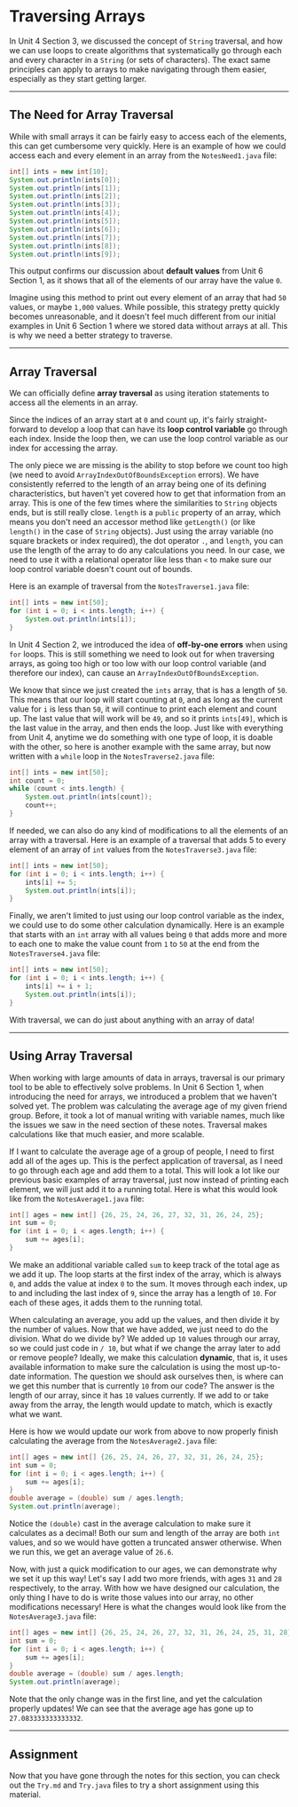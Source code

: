 # Traversing Arrays

In Unit 4 Section 3, we discussed the concept of `String` traversal, and how we can use loops to create algorithms that systematically go through each and every character in a `String` (or sets of characters). The exact same principles can apply to arrays to make navigating through them easier, especially as they start getting larger.

---

## The Need for Array Traversal

While with small arrays it can be fairly easy to access each of the elements, this can get cumbersome very quickly. Here is an example of how we could access each and every element in an array from the `NotesNeed1.java` file:

```java
int[] ints = new int[10];
System.out.println(ints[0]);
System.out.println(ints[1]);
System.out.println(ints[2]);
System.out.println(ints[3]);
System.out.println(ints[4]);
System.out.println(ints[5]);
System.out.println(ints[6]);
System.out.println(ints[7]);
System.out.println(ints[8]);
System.out.println(ints[9]);
```

This output confirms our discussion about **default values** from Unit 6 Section 1, as it shows that all of the elements of our array have the value `0`.

Imagine using this method to print out every element of an array that had `50` values, or maybe `1,000` values. While possible, this strategy pretty quickly becomes unreasonable, and it doesn't feel much different from our initial examples in Unit 6 Section 1 where we stored data without arrays at all. This is why we need a better strategy to traverse.

---

## Array Traversal

We can officially define **array traversal** as using iteration statements to access all the elements in an array. 

Since the indices of an array start at `0` and count up, it's fairly straight-forward to develop a loop that can have its **loop control variable** go through each index. Inside the loop then, we can use the loop control variable as our index for accessing the array.

The only piece we are missing is the ability to stop before we count too high (we need to avoid `ArrayIndexOutOfBoundsException` errors). We have consistently referred to the length of an array being one of its defining characteristics, but haven't yet covered how to get that information from an array. This is one of the few times where the similarities to `String` objects ends, but is still really close. `length` is a `public` property of an array, which means you don't need an accessor method like `getLength()` (or like `length()` in the case of `String` objects). Just using the array variable (no square brackets or index required), the dot operator `.`, and `length`, you can use the length of the array to do any calculations you need. In our case, we need to use it with a relational operator like less than `<` to make sure our loop control variable doesn't count out of bounds.

Here is an example of traversal from the `NotesTraverse1.java` file:

```java
int[] ints = new int[50];
for (int i = 0; i < ints.length; i++) {
    System.out.println(ints[i]);
}
```

In Unit 4 Section 2, we introduced the idea of **off-by-one errors** when using `for` loops. This is still something we need to look out for when traversing arrays, as going too high or too low with our loop control variable (and therefore our index), can cause an `ArrayIndexOutOfBoundsException`.

We know that since we just created the `ints` array, that is has a length of `50`. This means that our loop will start counting at `0`, and as long as the current value for `i` is less than `50`, it will continue to print each element and count up. The last value that will work will be `49`, and so it prints `ints[49]`, which is the last value in the array, and then ends the loop. Just like with everything from Unit 4, anytime we do something with one type of loop, it is doable with the other, so here is another example with the same array, but now written with a `while` loop in the `NotesTraverse2.java` file:

```java
int[] ints = new int[50];
int count = 0;
while (count < ints.length) {
    System.out.println(ints[count]);
    count++;
}
```

If needed, we can also do any kind of modifications to all the elements of an array with a traversal. Here is an example of a traversal that adds 5 to every element of an array of `int` values from the `NotesTraverse3.java` file:

```java
int[] ints = new int[50];
for (int i = 0; i < ints.length; i++) {
    ints[i] += 5;
    System.out.println(ints[i]);
}
```

Finally, we aren't limited to just using our loop control variable as the index, we could use to do some other calculation dynamically. Here is an example that starts with an `int` array with all values being `0` that adds more and more to each one to make the value count from `1` to `50` at the end from the `NotesTraverse4.java` file:

```java
int[] ints = new int[50];
for (int i = 0; i < ints.length; i++) {
    ints[i] += i + 1;
    System.out.println(ints[i]);
}
```

With traversal, we can do just about anything with an array of data!

---

## Using Array Traversal

When working with large amounts of data in arrays, traversal is our primary tool to be able to effectively solve problems. In Unit 6 Section 1, when introducing the need for arrays, we introduced a problem that we haven't solved yet. The problem was calculating the average age of my given friend group. Before, it took a lot of manual writing with variable names, much like the issues we saw in the need section of these notes. Traversal makes calculations like that much easier, and more scalable.

If I want to calculate the average age of a group of people, I need to first add all of the ages up. This is the perfect application of traversal, as I need to go through each age and add them to a total. This will look a lot like our previous basic examples of array traversal, just now instead of printing each element, we will just add it to a running total. Here is what this would look like from the `NotesAverage1.java` file:

```java
int[] ages = new int[] {26, 25, 24, 26, 27, 32, 31, 26, 24, 25};
int sum = 0;
for (int i = 0; i < ages.length; i++) {
    sum += ages[i];
}
```

We make an additional variable called `sum` to keep track of the total age as we add it up. The loop starts at the first index of the array, which is always `0`, and adds the value at index `0` to the sum. It moves through each index, up to and including the last index of `9`, since the array has a length of `10`. For each of these ages, it adds them to the running total.

When calculating an average, you add up the values, and then divide it by the number of values. Now that we have added, we just need to do the division. What do we divide by? We added up `10` values through our array, so we could just code in `/ 10`, but what if we change the array later to add or remove people? Ideally, we make this calculation **dynamic**, that is, it uses available information to make sure the calculation is using the most up-to-date information. The question we should ask ourselves then, is where can we get this number that is currently `10` from our code? The answer is the length of our array, since it has `10` values currently. If we add to or take away from the array, the length would update to match, which is exactly what we want.

Here is how we would update our work from above to now properly finish calculating the average from the `NotesAverage2.java` file:

```java
int[] ages = new int[] {26, 25, 24, 26, 27, 32, 31, 26, 24, 25};
int sum = 0;
for (int i = 0; i < ages.length; i++) {
    sum += ages[i];
}
double average = (double) sum / ages.length;
System.out.println(average);
```

Notice the `(double)` cast in the average calculation to make sure it calculates as a decimal! Both our sum and length of the array are both `int` values, and so we would have gotten a truncated answer otherwise. When we run this, we get an average value of `26.6`.

Now, with just a quick modification to our ages, we can demonstrate why we set it up this way! Let's say I add two more friends, with ages `31` and `28` respectively, to the array. With how we have designed our calculation, the only thing I have to do is write those values into our array, no other modifications necessary! Here is what the changes would look like from the `NotesAverage3.java` file:

```java
int[] ages = new int[] {26, 25, 24, 26, 27, 32, 31, 26, 24, 25, 31, 28};
int sum = 0;
for (int i = 0; i < ages.length; i++) {
    sum += ages[i];
}
double average = (double) sum / ages.length;
System.out.println(average);
```

Note that the only change was in the first line, and yet the calculation properly updates! We can see that the average age has gone up to `27.083333333333332`.

---

## Assignment

Now that you have gone through the notes for this section, you can check out the `Try.md` and `Try.java` files to try a short assignment using this material.
